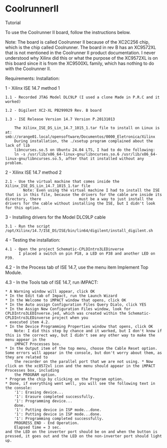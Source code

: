 # CoolrunnerII
Tutorial

To use the Coolrunner II board, follow the instructions below.

Note: The board is called Coolrunner II because of the XC2C256 chip, which is the chip called Coolrunner. The board in rev B has an XC9572XL that is not mentioned in the Coolrunner II product documentation. I never understood why Xilinx did this or what the purpose of the XC9572XL is on this board since it is from the XC9500XL family, which has nothing to do with the Coolrunner II.

Requirements:
Installation:

1 - Xilinx ISE 14.7 method 1

    1.1 - Recorded JTAG Model DLC9LP (I used a clone Made in P.R.C and it worked)
    
    1.2 - Digilent XC2-XL PB299929 Rev. B board
    
    1.3 - ISE Release Version 14.7 Version P.20131013
    
        The Xilinx_ISE_DS_Lin_14.7_1015_1.tar file to install on Linux is at: smb://orange01.local/opensoftware/Documentos/0000_Eletronica/Xilinx
        During installation, the ./xsetup program complained about the lack of lib
        libncurses.so.5 on Ubuntu 24.04 LTS, I had to do the following:
        ln -s /usr/lib/x86_64-linux-gnu/libncurses.so.6 /usr/lib/x86_64-linux-gnu/libncurses.so.5, after that it installed without any problem.

2 - Xilinx ISE 14.7 method 2

    2.1 - Use the virtual machine that comes inside the Xilinx_ISE_DS_Lin_14.7_1015_1.tar file
            Note: Even using the virtual machine I had to install the ISE that is in this file, because the drivers for the cable are inside its directory, there                 must be a way to just install the drivers for the cable without installing the ISE, but I didn't look for this option.

3 - Installing drivers for the Model DLC9LP cable
    
    3.1 - Run the script /opt/Xilinx/14.7/ISE_DS/ISE/bin/lin64/digilent/install_digilent.sh

4 - Testing the installation:
    
    4.1 - Open the project Schematic-CPLDIntro3LEDinverse
          I placed a switch on pin P18, a LED on P38 and another LED on P39.

4.2 - In the Process tab of ISE 14.7, use the menu item Implement Top Module.

4.3 - In the Tools tab of ISE 14.7, run iMPACT:

    * A Warning window will appear, click OK   
    * In the Edit tab of Impact, run the Launch Wizard
    * In the Welcome to iMPACT window that opens, click OK
    * In the Auto assign Configuration Files Query Dialo, click YES
    * In the Assign New Configuration Files window, look for CPLDIntro3LEDInverse.jed, which was created within the Schematic-CPLDIntro3LEDinverse project when you 
      executed item 4.2.
    * In the Device Programming Properties window that opens, click OK
        Note: I did this step by chance and it worked, but I don't know if this is the correct way, but I didn't see any other way to make the menu appear in the 
        iMPACT Processes box.
    * In the Output item of the top menu, choose the Cable Reset option. Some errors will appear in the console, but don't worry about them, as they are related to 
        the recorder on the parallel port that we are not using. * Now click on the xc8572xl icon and the menu should appear in the iMPACT Processes box, including 
        the PROGRAM option.
    * Program the chip by clicking on the Program option.
    * Done, if everything went well, you will see the following text in the console:
        '1': Erasing device...
        '1': Erasure completed successfully.
        '1': Programming device...
        done.
        '1': Putting device in ISP mode...done.
        '1': Putting device in ISP mode...done.
        '1': Programming completed successfully.
        PROGRESS_END - End Operation.
        Elapsed time = 3 sec.
    and the LED on the inverter port should be on and when the button is pressed, it goes out and the LED on the non-inverter port should light up.
